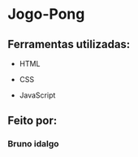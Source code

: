 # Jogo-Pong

## Ferramentas utilizadas:

* HTML

* CSS

* JavaScript

## Feito por:

### Bruno idalgo

